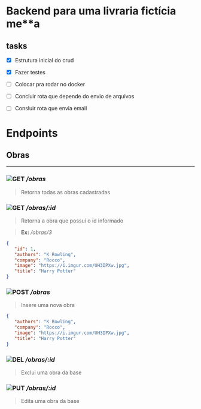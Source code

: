 [get-image]: https://img.shields.io/badge/-GET-green
[post-image]: https://img.shields.io/badge/-POST-yellow
[del-image]: https://img.shields.io/badge/-DELETE-critical
[put-image]: https://img.shields.io/badge/-PUT-blue
# Backend para uma livraria fictícia me**a

## tasks
- [X] Estrutura inicial do crud
- [X] Fazer testes
- [ ] Colocar pra rodar no docker
- [ ] Concluir rota que depende do envio de arquivos
- [ ] Consluir rota que envia email


# Endpoints  

## __Obras__
***
### ![GET][get-image] */obras*
> Retorna todas as obras cadastradas
### ![GET][get-image] */obras/:id*
> Retorna a obra que possui o id informado  

>**Ex:** */obras/3*
 ```json
 {
    "id": 1,
    "authors": "K Rowling",
    "company": "Rocco",
    "image": "https://i.imgur.com/UH3IPXw.jpg",
    "title": "Harry Potter"
 }
```
### ![POST][post-image] */obras*
> Insere uma nova obra  
 ```json
 {
    "authors": "K Rowling",
    "company": "Rocco",
    "image": "https://i.imgur.com/UH3IPXw.jpg",
    "title": "Harry Potter"
 }
```
### ![DEL][del-image] */obras/:id*
> Exclui uma obra da base

### ![PUT][put-image] */obras/:id*
> Edita uma obra da base

